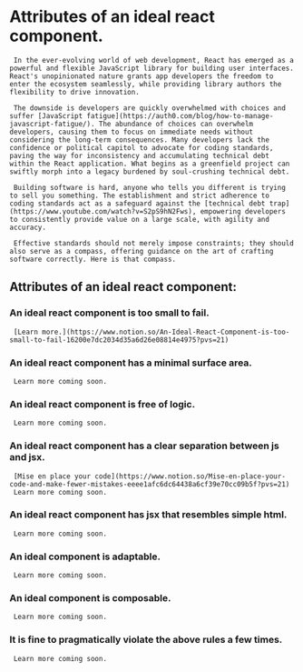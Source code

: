 # Attributes of an ideal react component.

     In the ever-evolving world of web development, React has emerged as a powerful and flexible JavaScript library for building user interfaces. React's unopinionated nature grants app developers the freedom to enter the ecosystem seamlessly, while providing library authors the flexibility to drive innovation.

     The downside is developers are quickly overwhelmed with choices and suffer [JavaScript fatigue](https://auth0.com/blog/how-to-manage-javascript-fatigue/). The abundance of choices can overwhelm developers, causing them to focus on immediate needs without considering the long-term consequences. Many developers lack the confidence or political capitol to advocate for coding standards, paving the way for inconsistency and accumulating technical debt within the React application. What begins as a greenfield project can swiftly morph into a legacy burdened by soul-crushing technical debt.

     Building software is hard, anyone who tells you different is trying to sell you something. The establishment and strict adherence to coding standards act as a safeguard against the [technical debt trap](https://www.youtube.com/watch?v=S2pS9hN2Fws), empowering developers to consistently provide value on a large scale, with agility and accuracy.

     Effective standards should not merely impose constraints; they should also serve as a compass, offering guidance on the art of crafting software correctly. Here is that compass. 

## Attributes of an ideal react component:

### An ideal react component is too small to fail.

     [Learn more.](https://www.notion.so/An-Ideal-React-Component-is-too-small-to-fail-16200e7dc2034d35a6d26e08814e4975?pvs=21) 

### An ideal react component has a minimal surface area.

     Learn more coming soon.

### An ideal react component is free of logic.

     Learn more coming soon.

### An ideal react component has a clear separation between js and jsx.

     [Mise en place your code](https://www.notion.so/Mise-en-place-your-code-and-make-fewer-mistakes-eeee1afc6dc64438a6cf39e70cc09b5f?pvs=21)
     Learn more coming soon.  

### An ideal react component has jsx that resembles simple html.

     Learn more coming soon.

### An ideal component is adaptable.

     Learn more coming soon.

### An ideal component is composable.

     Learn more coming soon.

### It is fine to pragmatically violate the above rules a few times.

     Learn more coming soon.
